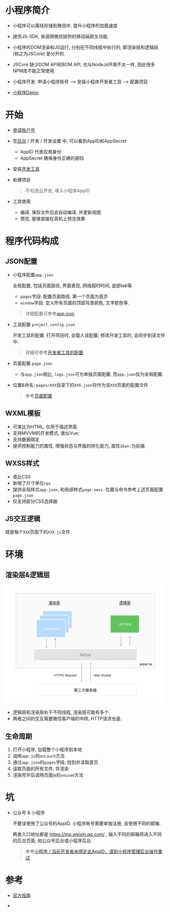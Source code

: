 # 小程序简介

* 小程序可以离线存储到微信中, 提升小程序的加载速度
* 提供JS-SDK, 来调用微信提供的移动端原生功能.
* 小程序的DOM渲染和JS运行, 分别在不同线程中执行的, 即渲染层和逻辑层 (称之为JSCore) 是分开的. 
* JSCore 缺少DOM API和BOM API, 也与NodeJs环境不太一样, 因此很多NPM库不能正常使用.
* 小程序开发: 申请小程序账号 --> 安装小程序开发者工具 --> 配置项目

* [小程序Demo](https://github.com/wechat-miniprogram/miniprogram-demo)

# 开始

* [申请账户号](https://mp.weixin.qq.com/wxopen/waregister?action=step1)

* 在[后台](https://mp.weixin.qq.com/) / 开发 / 开发设置 中, 可以看到AppID和AppSecret

  * AppID 代表应用身份
  * AppSecret 确保身份正确的密码

* 安装[开发工具](https://developers.weixin.qq.com/miniprogram/dev/devtools/download.html)

* 新建项目

  > 不勾选云开发, 填入小程序AppID

* 工具使用

  * 编译, 保存文件后会自动编译, 并更新视图
  * 预览, 能够直接在真机上预览效果

# 程序代码构成

## JSON配置

* 小程序配置`app.json`

  全局配置, 包括页面路径, 界面表现, 网络超时时间, 底部tab等.

  * `pages`字段: 配置页面路径. 第一个页面为首页
  * `window`字段: 定义所有页面的顶部背景颜色, 文字颜色等.

  > 详细配置可参考[app.json](https://developers.weixin.qq.com/miniprogram/dev/framework/config.html)

* 工具配置 `project.config.json`

  开发工具的配置. 打开项目时, 会载入该配置; 修改开发工具时, 会同步到该文件中.

  > 详细可参考[开发者工具的配置](https://developers.weixin.qq.com/miniprogram/dev/devtools/projectconfig.html)

* 页面配置 `page.json`

  * 与`app.json`相比, `logs.json`可为单独页面配置, 而`app.json`仅为全局配置.
* 位置&命名: `pages/XXX`目录下的`XXX.json`将作为该`XXX`页面的配置文件
  
  > 参考[页面配置](https://developers.weixin.qq.com/miniprogram/dev/framework/config.html#%E9%A1%B5%E9%9D%A2%E9%85%8D%E7%BD%AE)

## WXML模板

* 可类比为HTML, 仅用于描述界面.
* 支持MVVM的开发模式, 类似Vue; 
* 支持数据绑定
* 提供控制能力的属性, 增强状态与界面的转化能力, 属性以`wx:`为前缀.

## WXSS样式

* 类比CSS
* 新增了尺寸单位`rpx`
* 提供全局样式`app.json`, 和局部样式`page.xwss`. 位置与命令参考上述页面配置`page.json`
* 仅支持部分CSS选择器

## JS交互逻辑

就是每个`XXX`页面下的`XXX.js`文件

# 环境

## 渲染层&逻辑层

![img](.%E5%BE%AE%E4%BF%A1%E5%B0%8F%E7%A8%8B%E5%BA%8F/4-1.ad156d1c.png)

* 逻辑层和渲染层处于不同线程, 渲染层可能有多个.
* 两者之间的交互需要微信客户端的中转, HTTP请求也是.

## 生命周期

1. 打开小程序, 加载整个小程序到本地
2. 调用`app.js`的`onLauch`方法
3. 通过`app.json`的`pages`字段, 找到并读取首页
4. 读取页面的所有文件, 并渲染
5. 渲染完毕后调用页面js的`onLoad`方法



# 坑

* 公众号 & 小程序

  不要误使用了公众号的AppID. 小程序账号需要单独注册, 且使用不同的邮箱. 

  两者入口地址都是 https://mp.weixin.qq.com/ , 输入不同的邮箱将进入不同的后台页面, 如公众号后台或小程序后台.

  > 参考[小程序 / 当前开发者未绑定此AppID，请到小程序管理后台操作重试](https://blog.csdn.net/zhumizhumi/article/details/102819835)

# 参考

* [官方指南](https://developers.weixin.qq.com/miniprogram/dev/framework/)

* 